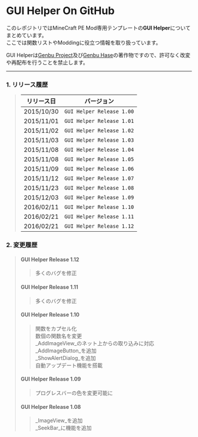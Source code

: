 # GUI Helper On GitHub
このレポジトリではMineCraft PE Mod専用テンプレートの**GUI Helper**についてまとめています。
<br>
ここでは関数リストやModdingに役立つ情報を取り扱っています。

GUI Helperは[Genbu Project](https://github.com/GenbuProject)及び[Genbu Hase](https://github.com/GenbuHase/)の著作物ですので、許可なく改変や再配布を行うことを禁止します。
****************************************************************************************************
### 1. リリース履歴
> |リリース日|バージョン|
> |:--------:|:----------:|
> |2015/10/30|`GUI Helper Release 1.00`|
> |2015/11/01|`GUI Helper Release 1.01`|
> |2015/11/02|`GUI Helper Release 1.02`|
> |2015/11/03|`GUI Helper Release 1.03`|
> |2015/11/08|`GUI Helper Release 1.04`|
> |2015/11/08|`GUI Helper Release 1.05`|
> |2015/11/09|`GUI Helper Release 1.06`|
> |2015/11/12|`GUI Helper Release 1.07`|
> |2015/11/23|`GUI Helper Release 1.08`|
> |2015/12/03|`GUI Helper Release 1.09`|
> |2016/02/11|`GUI Helper Release 1.10`|
> |2016/02/21|`GUI Helper Release 1.11`|
> |2016/02/21|`GUI Helper Release 1.12`|

### 2. 変更履歴
> #### GUI Helper Release 1.12
>> 多くのバグを修正
>
> #### GUI Helper Release 1.11
>> 多くのバグを修正
>
> #### GUI Helper Release 1.10
>> 関数をカプセル化
>> <br>
>> 数個の関数名を変更
>> <br>
>> _AddImageView_のネット上からの取り込みに対応
>> <br>
>> _AddImageButton_を追加
>> <br>
>> _ShowAlertDialog_を追加
>> <br>
>> 自動アップデート機能を搭載
>
> #### GUI Helper Release 1.09
>> プログレスバーの色を変更可能に
>
> #### GUI Helper Release 1.08
>> _ImageView_を追加
>> <br>
>> _SeekBar_に機能を追加